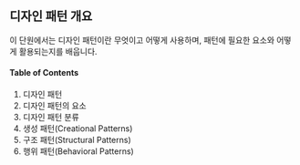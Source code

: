 ## 디자인 패턴 개요
이 단원에서는 디자인 패턴이란 무엇이고 어떻게 사용하며, 패턴에 필요한 요소와 어떻게 활용되는지를 배웁니다.

#### Table of Contents
1. 디자인 패턴
2. 디자인 패턴의 요소
3. 디자인 패턴 분류
4. 생성 패턴(Creational Patterns)
5. 구조 패턴(Structural Patterns)
6. 행위 패턴(Behavioral Patterns)
